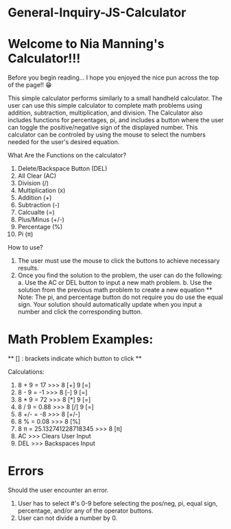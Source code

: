# General-Inquiry-JS-Calculator

# Welcome to Nia Manning's Calculator!!! 

Before you begin reading... I hope you enjoyed the nice pun across the top of the page!! 😁

This simple calculator performs similarly to a small handheld calculator. The user can use this simple calculator to complete math problems using addition, subtraction, multiplication, and division.
The Calculator also includes functions for percentages, pi, and includes a button where the user can toggle the positive/negative sign of the displayed number.
This calculator can be controled by using the mouse to select the numbers needed for the user's desired equation.

What Are the Functions on the calculator?
1. Delete/Backspace Button (DEL)
2. All Clear (AC)
3. Division (/)
4. Multiplication (x)
5. Addition (+)
6. Subtraction (-)
7. Calcualte (=)
8. Plus/Minus (+/-)
9. Percentage (%)
10. Pi (π)

How to use?
1. The user must use the mouse to click the buttons to achieve necessary results. 
2. Once you find the solution to the problem, the user can do the following: 
    a. Use the AC or DEL button to input a new math problem.
    b. Use the solution from the previous math problem to create a new equation
** Note: The pi, and percentage button do not require you do use the equal sign. Your solution should automatically update when you input a number and click the corresponding button.

# Math Problem Examples: 
** [] : brackets indicate which button to click **

Calculations:
1. 8 + 9 = 17   >>>   8 [+] 9 [=]
2. 8 - 9 = -1   >>>    8 [-] 9 [=]
3. 8 * 9 = 72   >>>    8 [*] 9 [=]
4. 8 / 9 = 0.88 >>>  8 [/] 9 [=]
5. 8 +/- = -8   >>>  8 [+/-]
6. 8 % = 0.08   >>>    8 [%]
7. 8 π = 25.132741228718345  >>> 8 [π]
9. AC  >>> Clears User Input
10. DEL >>> Backspaces Input

# Errors
Should the user encounter an error.
1. User has to select #'s 0-9 before selecting the pos/neg, pi, equal sign, percentage, and/or any of the operator buttons.
2. User can not divide a number by 0.
